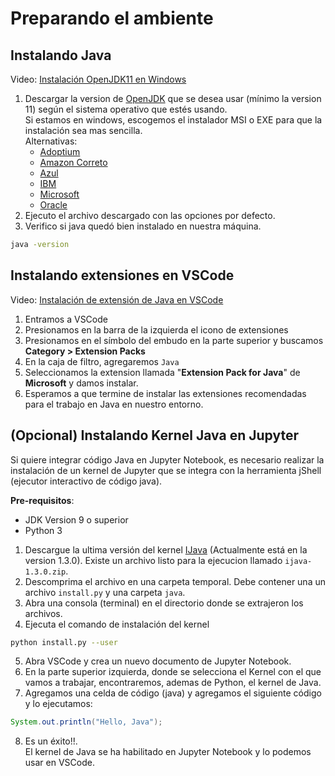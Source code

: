# Preparando el ambiente

## Instalando Java
Video: [Instalación OpenJDK11 en Windows](https://youtu.be/0Wn0yWwK20Q)

1. Descargar la version de [OpenJDK](https://adoptium.net/es/temurin/releases/?version=11) que se desea usar (mínimo la version 11) según el sistema operativo que estés usando.  
Si estamos en windows, escogemos el instalador MSI o EXE para que la instalación sea mas sencilla.  
Alternativas:
   * [Adoptium](https://adoptium.net/es/temurin/releases/?version=11)
   * [Amazon Correto](https://aws.amazon.com/es/corretto/)
   * [Azul](https://www.azul.com/downloads/?package=jdk)
   * [IBM](https://www.ibm.com/support/pages/java-sdk-downloads)
   * [Microsoft](https://docs.microsoft.com/es-mx/java/openjdk/download)
   * [Oracle](https://www.oracle.com/java/technologies/downloads/)
2. Ejecuto el archivo descargado con las opciones por defecto.
3. Verifico si java quedó bien instalado en nuestra máquina.
```bash
java -version
```

## Instalando extensiones en VSCode
Video: [Instalación de extensión de Java en VSCode](https://youtu.be/g6TMxG1xTzU)

1. Entramos a VSCode
2. Presionamos en la barra de la izquierda el icono de extensiones
3. Presionamos en el símbolo del embudo en la parte superior y buscamos **Category > Extension Packs**
4. En la caja de filtro, agregaremos `Java`
5. Seleccionamos la extension llamada "**Extension Pack for Java**" de **Microsoft** y damos instalar.
6. Esperamos a que termine de instalar las extensiones recomendadas para el trabajo en Java en nuestro entorno.


## (Opcional) Instalando Kernel Java en Jupyter
Si quiere integrar código Java en Jupyter Notebook, es necesario realizar la instalación de un kernel de Jupyter que se integra con la herramienta jShell (ejecutor interactivo de código java).

**Pre-requisitos**:
- JDK Version 9 o superior
- Python 3

1. Descargue la ultima versión del kernel [IJava](https://github.com/SpencerPark/IJava/releases) (Actualmente está en la version 1.3.0). Existe un archivo listo para la ejecucion llamado `ijava-1.3.0.zip`.
2. Descomprima el archivo en una carpeta temporal. Debe contener una un archivo `install.py` y una carpeta `java`.
3. Abra una consola (terminal) en el directorio donde se extrajeron los archivos.
4. Ejecuta el comando de instalación del kernel
```bash
python install.py --user
```
5. Abra VSCode y crea un nuevo documento de Jupyter Notebook.
6. En la parte superior izquierda, donde se selecciona el Kernel con el que vamos a trabajar, encontraremos, ademas de Python, el kernel de Java.
7. Agregamos una celda de código (java) y agregamos el siguiente código y lo ejecutamos:
```java
System.out.println("Hello, Java");
```
8. Es un éxito!!.  
El kernel de Java se ha habilitado en Jupyter Notebook y lo podemos usar en VSCode.